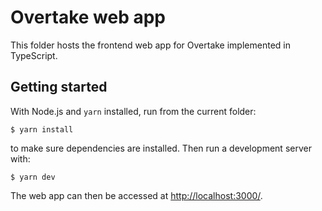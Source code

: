 # Overtake web app

This folder hosts the frontend web app for Overtake implemented in TypeScript.

## Getting started

With Node.js and `yarn` installed, run from the current folder:

```console
$ yarn install
```

to make sure dependencies are installed. Then run a development server with:

```console
$ yarn dev
```

The web app can then be accessed at [http://localhost:3000/](http://localhost:3000/).
